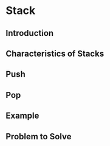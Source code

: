 # Stack
## Introduction

## Characteristics of Stacks

## Push

## Pop

## Example


## Problem to Solve
